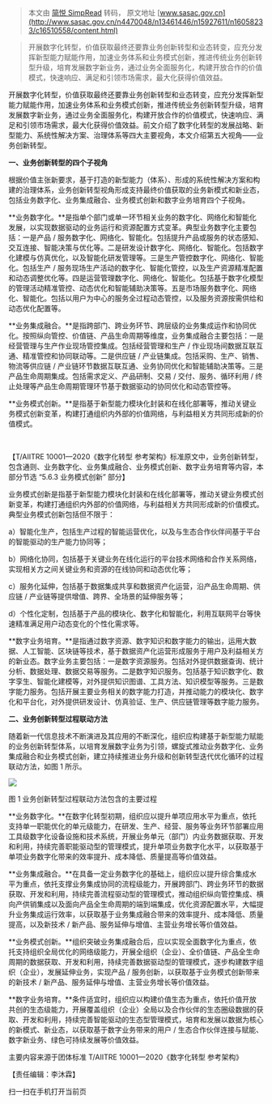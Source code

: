 > 本文由 [简悦 SimpRead](http://ksria.com/simpread/) 转码， 原文地址 [www.sasac.gov.cn](http://www.sasac.gov.cn/n4470048/n13461446/n15927611/n16058233/c16510558/content.html)

> 开展数字化转型，价值获取最终还要靠业务创新转型和业态转变，应充分发挥新型能力赋能作用，加速业务体系和业务模式创新，推进传统业务创新转型升级，培育发展数字新业务，通过业务全面服务化，构建开放合作的价值模式，快速响应、满足和引领市场需求，最大化获得价值效益。

开展数字化转型，价值获取最终还要靠业务创新转型和业态转变，应充分发挥新型能力赋能作用，加速业务体系和业务模式创新，推进传统业务创新转型升级，培育发展数字新业务，通过业务全面服务化，构建开放合作的价值模式，快速响应、满足和引领市场需求，最大化获得价值效益。前文介绍了数字化转型的发展战略、新型能力、系统性解决方案、治理体系等四大主要视角，本文介绍第五大视角——业务创新转型。 

**一、业务创新转型的四个子视角**

根据价值主张新要求，基于打造的新型能力（体系）、形成的系统性解决方案和构建的治理体系，业务创新转型视角形成支持最终价值获取的业务新模式和新业态，包括业务数字化、业务集成融合、业务模式创新和数字业务培育四个子视角。

**业务数字化。**是指单个部门或单一环节相关业务的数字化、网络化和智能化发展，以实现数据驱动的业务运行和资源配置方式变革。典型业务数字化主要包括：一是产品 / 服务数字化、网络化、智能化。包括提升产品或服务的状态感知、交互连接、智能决策与优化等。二是研发设计数字化、网络化、智能化。包括数字化建模与仿真优化，以及智能化研发管理等。三是生产管控数字化、网络化、智能化。包括生产 / 服务现场生产活动的数字化、智能化管控，以及生产资源精准配置和动态调整优化等。四是运营管理数字化、网络化、智能化。包括基于数字化模型的管理活动精准管控、动态优化和智能辅助决策等。五是市场服务数字化、网络化、智能化。包括以用户为中心的服务全过程动态管控，以及服务资源按需供给和动态优化配置等。

**业务集成融合。**是指跨部门、跨业务环节、跨层级的业务集成运作和协同优化。按照纵向管控、价值链、产品生命周期等维度，业务集成融合主要包括：一是经营管理与生产作业现场管控集成。包括经营管理和生产 / 作业现场间数据互联互通、精准管控和协同联动等。二是供应链 / 产业链集成。包括采购、生产、销售、物流等供应链 / 产业链环节数据互联互通、业务协同优化和智能辅助决策等。三是产品生命周期集成。包括需求定义、产品研制、交易 / 交付、服务、循环利用 / 终止处理等产品生命周期管理环节基于数据驱动的协同优化和动态管控等。

**业务模式创新。**是指基于新型能力模块化封装和在线化部署等，推动关键业务模式创新变革，构建打通组织内外部的价值网络，与利益相关方共同形成新的价值模式。

 

【T/AIITRE 10001—2020《数字化转型 参考架构》标准原文中，业务创新转型，包含通则、业务数字化、业务集成融合、业务模式创新、数字业务培育等内容，本部分节选 “5.6.3 业务模式创新” 部分】

业务模式创新是指基于新型能力模块化封装和在线化部署等，推动关键业务模式创新变革，构建打通组织内外部的价值网络，与利益相关方共同形成新的价值模式。典型业务模式创新包括但不限于：

a）智能化生产，包括生产过程的智能运营优化，以及与生态合作伙伴间基于平台的智能驱动的生产能力协同等；

b）网络化协同，包括基于关键业务在线化运行的平台技术网络和合作关系网络，实现相关方之间关键业务和资源的在线协同和动态优化等；

c）服务化延伸，包括基于数据集成共享和数据资产化运营，沿产品生命周期、供应链 / 产业链等提供增值、跨界、全场景的延伸服务等；

d）个性化定制，包括基于产品的模块化、数字化和智能化，利用互联网平台等快速精准满足用户动态变化的个性化需求等。

**数字业务培育。**是指通过数字资源、数字知识和数字能力的输出，运用大数据、人工智能、区块链等技术，基于数据资产化运营形成服务于用户及利益相关方的新业态。数字业务主要包括：一是数字资源服务。包括对外提供数据查询、统计分析、数据处理、数据交易等服务。二是数字知识服务。包括基于知识数字化、数字孪生、智能化建模等，对外提供知识图谱、工具方法、知识模型等服务。三是数字能力服务。包括开展主要业务相关的数字能力打造，并推动能力的模块化、数字化和平台化，对外提供研发设计、仿真验证、生产、供应链管理等数字能力服务。

**二、业务创新转型过程联动方法**

随着新一代信息技术不断演进及其应用的不断深化，组织应构建基于新型能力赋能的业务创新转型体系，以培育发展数字业务为引领，螺旋式推动业务数字化、业务集成融合和业务模式创新，建立持续推进业务升级和创新转型迭代优化循环的过程联动方法，如图 1 所示。

![](http://www.sasac.gov.cn/n4470048/n13461446/n15927611/n16058233/c16510558/part/16510569.jpg) 

图 1 业务创新转型过程联动方法包含的主要过程

**业务数字化。**在数字化转型初期，组织应以提升单项应用水平为重点，依托支持单一职能优化的单元级能力，在研发、生产、经营、服务等业务环节部署应用工具级数字化设备设施和技术系统，开展业务单元（部门）内业务数据获取、开发和利用，持续完善职能驱动型的管理模式，提升单项业务数字化水平，以获取基于单项业务数字化带来的效率提升、成本降低、质量提高等价值效益。

**业务集成融合。**在具备一定业务数字化的基础上，组织应以提升综合集成水平为重点，依托支撑业务集成协同的流程级能力，开展跨部门、跨业务环节的数据获取、开发和利用，持续完善流程驱动型的管理模式，推动组织纵向管控集成、横向产供销集成以及面向产品全生命周期的端到端集成，优化资源配置水平，大幅提升业务集成运行效率，以获取基于业务集成融合带来的效率提升、成本降低、质量提高，以及新技术 / 新产品、服务延伸与增值、主营业务增长等价值效益。

**业务模式创新。**组织突破业务集成融合后，应以实现全面数字化为重点，依托支持组织全局优化的网络级能力，开展全组织（企业）、全价值链、产品全生命周期的数据获取、开发和利用，持续完善数据驱动型的管理模式，逐步构建数字组织（企业），发展延伸业务，实现产品 / 服务创新，以获取基于业务模式创新带来的新技术 / 新产品、服务延伸与增值、主营业务增长等价值效益。

**数字业务培育。**条件适宜时，组织应以构建价值生态为重点，依托价值开放共创的生态级能力，开展覆盖组织（企业）全局以及合作伙伴的生态圈级数据的获取、开发和利用，持续完善智能驱动的生态型管理模式，培育和发展以数据为核心的新模式、新业态，以获取基于数字业务带来的用户 / 生态合作伙伴连接与赋能、数字新业务、绿色可持续发展等价值效益。

主要内容来源于团体标准 T/AIITRE 10001—2020《数字化转型 参考架构》

【责任编辑：李沐霖】

扫一扫在手机打开当前页